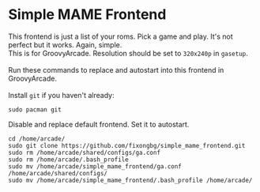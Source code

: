 # Simple MAME Frontend
This frontend is just a list of your roms. Pick a game and play. It's not perfect but it works. Again, simple. 
<br>
This is for GroovyArcade. Resolution should be set to `320x240p` in `gasetup`. 
<br>
<br>
Run these commands to replace and autostart into this frontend in GroovyArcade.
<br>
<br>
Install `git` if you haven't already:
```
sudo pacman git
```
Disable and replace default frontend. Set it to autostart.
```
cd /home/arcade/
sudo git clone https://github.com/fixongbg/simple_mame_frontend.git
sudo rm /home/arcade/shared/configs/ga.conf
sudo rm /home/arcade/.bash_profile
sudo mv /home/arcade/simple_mame_frontend/ga.conf /home/arcade/shared/configs/
sudo mv /home/arcade/simple_mame_frontend/.bash_profile /home/arcade/
```
